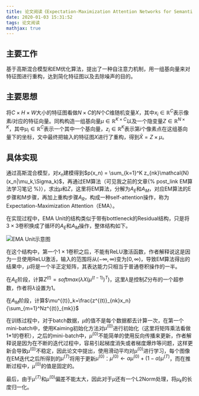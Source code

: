 ```yaml
---
title: 论文阅读《Expectation-Maximization Attention Networks for Semantic Segmentation》
date: 2020-01-03 15:31:52
tags: 论文阅读
mathjax: true
---
```

## 主要工作
基于高斯混合模型和EM优化算法，提出了一种自注意力机制，用一组基向量来对特征图进行重构，达到简化特征图以及去除噪声的目的。

## 主要思想
将$C \times H \times W$大小的特征图看做$N \times C$的$N$个$C$维随机变量$X$，其中$x_i \in \mathbb{R}^{C}$表示像素$i$对应的特征向量。同构构造一组基向量$\mu \in \mathbb{R}^{K \times C}$以及一个隐变量$Z \in \mathbb{R}^{N \times K}$，其中$\mu_i \in \mathbb{R}^C$表示一个其中一个基向量，$z_i \in \mathbb{R}^K$表示第$i$个像素点在这组基向量下的坐标，文中最终把输入的特征图$X$进行了重构，得到$\hat{X} = Z \times \mu$。

## 具体实现
通过高斯混合模型，对$x_n$建模得到$p(x_n) = \sum_{k=1}^K z_{nk}\mathcal{N}(x_n|\mu_k,\Sigma_k)$，再通过EM算法（可见我之前的文章{% post_link EM算法学习笔记 %}），求出$\mu$和$Z$，这里将EM算法，分解为$A_E$和$A_M$，对应EM算法的E步骤和M步骤，再加上重构步骤$A_R$，构成一种self-attention操作，称为Expectation-Maximization Attention（EMA）。

在实现过程中，EMA Unit的结构类似于带有bottleneck的Residual结构，只是将$3 \times 3$卷积换成了循环的$A_E$和$A_M$操作，整体结构如下。

![EMA Unit示意图](EMA_Unit.png)

在这个结构中，第一个$1 \times 1$卷积之后，不能有ReLU激活函数，作者解释说这是因为一旦使用ReLU激活，输入的范围将从$(-\infty, \infty)$变为$[0, \infty)$，导致EM算法得出的结果中，$\mu$将是一个半正定矩阵，其表达能力只相当于普通卷积操作的一半。

在$A_E$阶段，计算$Z^{(t)}=softmax(\lambda X(\mu^{(t-1)})^T)$，这里$\lambda$是控制$Z$分布的一个超参数，作者将$\lambda$设置为1。

在$A_M$阶段，计算$\mu^{(t)}_k=\frac{z^{(t)}_{nk}x_n}{\sum_{m=1}^Nz^{(t)}_{mk}}$

在训练过程中，对于batch数据，$\mu$的值不是每个数据都去计算一次，在第一个mini-batch中，使用Kaiming初始化方法对$\mu^{(0)}$进行初始化（这里将矩阵乘法看做1*1的卷积），之后的mini-batch中，$\mu^{(0)}$不能简单的使用反向传播来更新，作者解释说是因为在不断的迭代过程中，容易引起梯度消失或者梯度爆炸等问题，这样更新会导致$\mu^{(0)}$不稳定，因此论文中提出，使用滑动平均对$\mu^{(0)}$进行学习，每个图像在EM迭代之后所得到的$\mu^{(T)}$将用于更新$\mu^{(0)}$：$\mu^{(0)} \leftarrow  \alpha\mu^{(0)} + (1-\alpha)\mu^{(T)}$，而在推断过程中，$\mu^{(0)}$的值是固定的。

最后，由于$\mu^{(T)}$和$\mu^{(0)}$偏差不能太大，因此对于$\mu$还有一个L2Norm处理，将$\mu_k$的长度归一化。